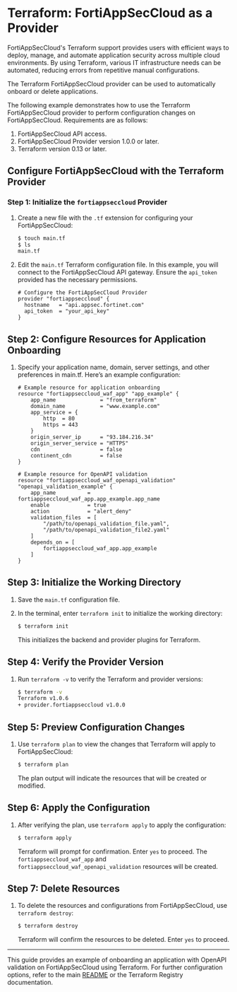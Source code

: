 # Terraform: FortiAppSecCloud as a Provider

FortiAppSecCloud's Terraform support provides users with efficient ways to deploy, manage, and automate application security across multiple cloud environments. By using Terraform, various IT infrastructure needs can be automated, reducing errors from repetitive manual configurations.

The Terraform FortiAppSecCloud provider can be used to automatically onboard or delete applications.

The following example demonstrates how to use the Terraform FortiAppSecCloud provider to perform configuration changes on FortiAppSecCloud. Requirements are as follows:

1. FortiAppSecCloud API access.
2. FortiAppSecCloud Provider version 1.0.0 or later.
3. Terraform version 0.13 or later.

## Configure FortiAppSecCloud with the Terraform Provider

### Step 1: Initialize the `fortiappseccloud` Provider

1. Create a new file with the `.tf` extension for configuring your FortiAppSecCloud:

    ```sh
    $ touch main.tf
    $ ls
    main.tf
    ```

2. Edit the `main.tf` Terraform configuration file. In this example, you will connect to the FortiAppSecCloud API gateway. Ensure the `api_token` provided has the necessary permissions.

   ```hcl
   # Configure the FortiAppSecCloud Provider
   provider "fortiappseccloud" {
     hostname   = "api.appsec.fortinet.com"
     api_token  = "your_api_key"
   }
   ```

## Step 2: Configure Resources for Application Onboarding

1. Specify your application name, domain, server settings, and other preferences in main.tf. Here’s an example configuration:

    ```hcl
    # Example resource for application onboarding
    resource "fortiappseccloud_waf_app" "app_example" {
        app_name              = "from_terraform"
        domain_name           = "www.example.com"
        app_service = {
            http  = 80
            https = 443
        }
        origin_server_ip      = "93.184.216.34"
        origin_server_service = "HTTPS"
        cdn                   = false
        continent_cdn         = false
    }

    # Example resource for OpenAPI validation
    resource "fortiappseccloud_waf_openapi_validation" "openapi_validation_example" {
        app_name          = fortiappseccloud_waf_app.app_example.app_name
        enable            = true
        action            = "alert_deny"
        validation_files  = [
            "/path/to/openapi_validation_file.yaml",
            "/path/to/openapi_validation_file2.yaml"
        ]
        depends_on = [
            fortiappseccloud_waf_app.app_example
        ]
    }
    ```

## Step 3: Initialize the Working Directory

1. Save the `main.tf` configuration file.

2. In the terminal, enter `terraform init` to initialize the working directory:

    ```sh
    $ terraform init
    ```
    This initializes the backend and provider plugins for Terraform.

## Step 4: Verify the Provider Version

1. Run `terraform -v` to verify the Terraform and provider versions:

    ```sh
    $ terraform -v
    Terraform v1.0.6
    + provider.fortiappseccloud v1.0.0
    ```

## Step 5: Preview Configuration Changes

1. Use `terraform plan` to view the changes that Terraform will apply to FortiAppSecCloud:

    ```sh
    $ terraform plan
    ```
    The plan output will indicate the resources that will be created or modified.

## Step 6: Apply the Configuration

1. After verifying the plan, use `terraform apply` to apply the configuration:

    ```sh
    $ terraform apply
    ```
    Terraform will prompt for confirmation. Enter `yes` to proceed. The `fortiappseccloud_waf_app` and `fortiappseccloud_waf_openapi_validation` resources will be created.

## Step 7: Delete Resources

1. To delete the resources and configurations from FortiAppSecCloud, use `terraform destroy`:

    ```sh
    $ terraform destroy
    ```
    Terraform will confirm the resources to be deleted. Enter `yes` to proceed.

---

This guide provides an example of onboarding an application with OpenAPI validation on FortiAppSecCloud using Terraform. For further configuration options, refer to the main [README](../../README.md) or the Terraform Registry documentation.

